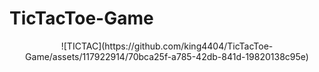 # TicTacToe-Game

<div align=center>
![TICTAC](https://github.com/king4404/TicTacToe-Game/assets/117922914/70bca25f-a785-42db-841d-19820138c95e)
      </div>

